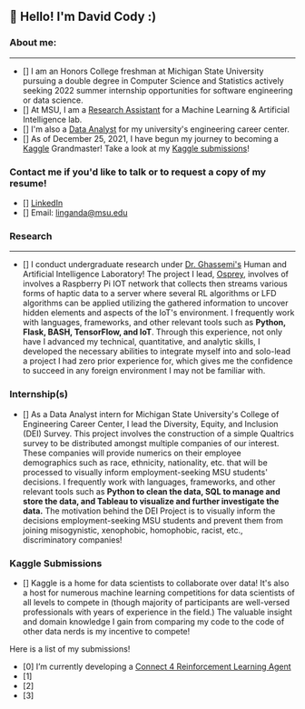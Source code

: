 ## 👋 Hello! I'm David Cody :)

### About me: 
---
- [] I am an Honors College freshman at Michigan State University pursuing a double degree in Computer Science and Statistics actively seeking 2022 summer internship opportunities for software engineering or data science. 
- [] At MSU, I am a [Research Assistant](https://github.com/BumbleIV/BumbleIV#research) for a Machine Learning & Artificial Intelligence lab.
- [] I'm also a [Data Analyst](https://github.com/BumbleIV/BumbleIV#internships) for my university's engineering career center. 
- [] As of December 25, 2021, I have begun my journey to becoming a [Kaggle](https://www.kaggle.com/competitions) Grandmaster! Take a look at my [Kaggle submissions](https://github.com/BumbleIV/BumbleIV#kaggle-submissions)!

### Contact me if you'd like to talk or to request a copy of my resume!
- [] [LinkedIn](https://www.linkedin.com/in/davidcodylingan/)
- [] Email: linganda@msu.edu


### Research
---
- [] I conduct undergraduate research under [Dr. Ghassemi's](https://www.linkedin.com/in/mohammad-ghassemi-401a843/) Human and Artificial Intelligence Laboratory! The project I lead, [Osprey](https://github.com/BumbleIV/osprey), involves of involves a Raspberry Pi IOT network that collects then streams various forms of haptic data to a server where several RL algorithms or LFD algorithms can be applied utilizing the gathered information to uncover hidden elements and aspects of the IoT's environment. I frequently work with languages, frameworks, and other relevant tools such as **Python, Flask, BASH, TensorFlow, and IoT**. Through this experience, not only have I advanced my technical, quantitative, and analytic skills, I developed the necessary abilities to integrate myself into and solo-lead a project I had zero prior experience for, which gives me the confidence to succeed in any foreign environment I may not be familiar with.

### Internship(s)

- [] As a Data Analyst intern for Michigan State University's College of Engineering Career Center, I lead the Diversity, Equity, and Inclusion (DEI) Survey. This project involves the construction of a simple Qualtrics survey to be distributed amongst multiple companies of our interest. These companies will provide numerics on their employee demographics such as race, ethnicity, nationality, etc. that will be processed to visually inform employment-seeking MSU students' decisions. I frequently work with languages, frameworks, and other relevant tools such as **Python to clean the data, SQL to manage and store the data, and Tableau to visualize and further investigate the data.** The motivation behind the DEI Project is to visually inform the decisions employment-seeking MSU students and prevent them from joining misogynistic, xenophobic, homophobic, racist, etc., discriminatory companies!

### Kaggle Submissions

- [] Kaggle is a home for data scientists to collaborate over data! It's also a host for numerous machine learning competitions for data scientists of all levels to compete in (though majority of participants are well-versed professionals with years of experience in the field.) The valuable insight and domain knowledge I gain from comparing my code to the code of other data nerds is my incentive to compete! 

Here is a list of my submissions!
- [0] I’m currently developing a [Connect 4 Reinforcement Learning Agent]()
- [1]
- [2]
- [3]
